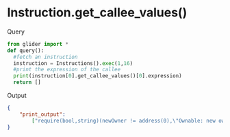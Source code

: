 # Instruction.get\_callee\_values()



Query

```python
from glider import *
def query():
  #fetch an instruction
  instruction = Instructions().exec(1,16)
  #print the expression of the callee
  print(instruction[0].get_callee_values()[0].expression) 
  return []
```

Output

```json
{
    "print_output": 
        ["require(bool,string)(newOwner != address(0),\"Ownable: new owner is the zero address\")"]
}
```
